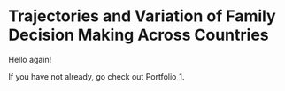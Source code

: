 # Trajectories and Variation of Family Decision Making Across Countries

Hello again!

If you have not already, go check out Portfolio_1. 
